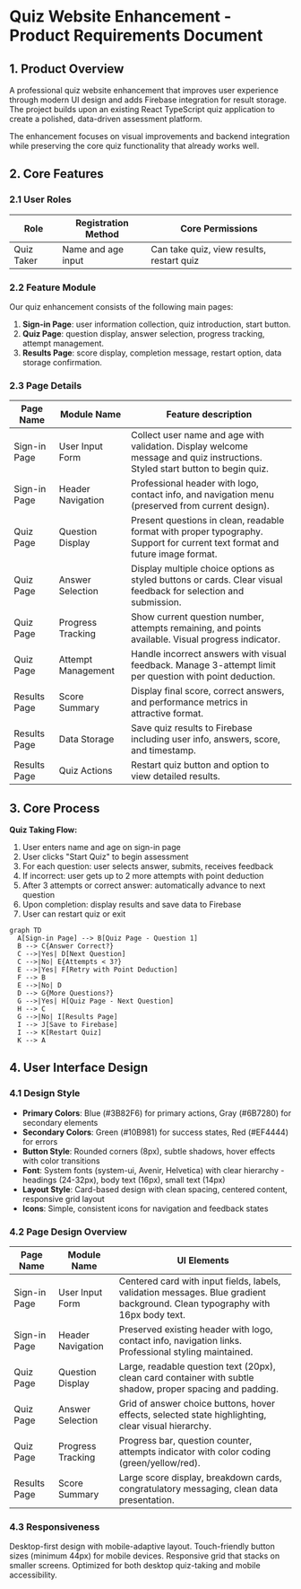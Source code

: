 # Quiz Website Enhancement - Product Requirements Document

## 1. Product Overview
A professional quiz website enhancement that improves user experience through modern UI design and adds Firebase integration for result storage. The project builds upon an existing React TypeScript quiz application to create a polished, data-driven assessment platform.

The enhancement focuses on visual improvements and backend integration while preserving the core quiz functionality that already works well.

## 2. Core Features

### 2.1 User Roles
| Role | Registration Method | Core Permissions |
|------|---------------------|------------------|
| Quiz Taker | Name and age input | Can take quiz, view results, restart quiz |

### 2.2 Feature Module
Our quiz enhancement consists of the following main pages:
1. **Sign-in Page**: user information collection, quiz introduction, start button.
2. **Quiz Page**: question display, answer selection, progress tracking, attempt management.
3. **Results Page**: score display, completion message, restart option, data storage confirmation.

### 2.3 Page Details
| Page Name | Module Name | Feature description |
|-----------|-------------|---------------------|
| Sign-in Page | User Input Form | Collect user name and age with validation. Display welcome message and quiz instructions. Styled start button to begin quiz. |
| Sign-in Page | Header Navigation | Professional header with logo, contact info, and navigation menu (preserved from current design). |
| Quiz Page | Question Display | Present questions in clean, readable format with proper typography. Support for current text format and future image format. |
| Quiz Page | Answer Selection | Display multiple choice options as styled buttons or cards. Clear visual feedback for selection and submission. |
| Quiz Page | Progress Tracking | Show current question number, attempts remaining, and points available. Visual progress indicator. |
| Quiz Page | Attempt Management | Handle incorrect answers with visual feedback. Manage 3-attempt limit per question with point deduction. |
| Results Page | Score Summary | Display final score, correct answers, and performance metrics in attractive format. |
| Results Page | Data Storage | Save quiz results to Firebase including user info, answers, score, and timestamp. |
| Results Page | Quiz Actions | Restart quiz button and option to view detailed results. |

## 3. Core Process
**Quiz Taking Flow:**
1. User enters name and age on sign-in page
2. User clicks "Start Quiz" to begin assessment
3. For each question: user selects answer, submits, receives feedback
4. If incorrect: user gets up to 2 more attempts with point deduction
5. After 3 attempts or correct answer: automatically advance to next question
6. Upon completion: display results and save data to Firebase
7. User can restart quiz or exit

```mermaid
graph TD
  A[Sign-in Page] --> B[Quiz Page - Question 1]
  B --> C{Answer Correct?}
  C -->|Yes| D[Next Question]
  C -->|No| E{Attempts < 3?}
  E -->|Yes| F[Retry with Point Deduction]
  F --> B
  E -->|No| D
  D --> G{More Questions?}
  G -->|Yes| H[Quiz Page - Next Question]
  H --> C
  G -->|No| I[Results Page]
  I --> J[Save to Firebase]
  I --> K[Restart Quiz]
  K --> A
```

## 4. User Interface Design
### 4.1 Design Style
- **Primary Colors**: Blue (#3B82F6) for primary actions, Gray (#6B7280) for secondary elements
- **Secondary Colors**: Green (#10B981) for success states, Red (#EF4444) for errors
- **Button Style**: Rounded corners (8px), subtle shadows, hover effects with color transitions
- **Font**: System fonts (system-ui, Avenir, Helvetica) with clear hierarchy - headings (24-32px), body text (16px), small text (14px)
- **Layout Style**: Card-based design with clean spacing, centered content, responsive grid layout
- **Icons**: Simple, consistent icons for navigation and feedback states

### 4.2 Page Design Overview
| Page Name | Module Name | UI Elements |
|-----------|-------------|-------------|
| Sign-in Page | User Input Form | Centered card with input fields, labels, validation messages. Blue gradient background. Clean typography with 16px body text. |
| Sign-in Page | Header Navigation | Preserved existing header with logo, contact info, navigation links. Professional styling maintained. |
| Quiz Page | Question Display | Large, readable question text (20px), clean card container with subtle shadow, proper spacing and padding. |
| Quiz Page | Answer Selection | Grid of answer choice buttons, hover effects, selected state highlighting, clear visual hierarchy. |
| Quiz Page | Progress Tracking | Progress bar, question counter, attempts indicator with color coding (green/yellow/red). |
| Results Page | Score Summary | Large score display, breakdown cards, congratulatory messaging, clean data presentation. |

### 4.3 Responsiveness
Desktop-first design with mobile-adaptive layout. Touch-friendly button sizes (minimum 44px) for mobile devices. Responsive grid that stacks on smaller screens. Optimized for both desktop quiz-taking and mobile accessibility.